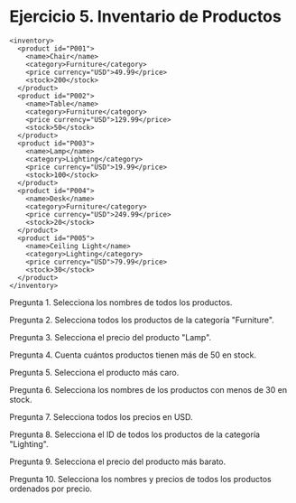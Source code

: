 # Ejercicio 5. Inventario de Productos
```
<inventory>
  <product id="P001">
    <name>Chair</name>
    <category>Furniture</category>
    <price currency="USD">49.99</price>
    <stock>200</stock>
  </product>
  <product id="P002">
    <name>Table</name>
    <category>Furniture</category>
    <price currency="USD">129.99</price>
    <stock>50</stock>
  </product>
  <product id="P003">
    <name>Lamp</name>
    <category>Lighting</category>
    <price currency="USD">19.99</price>
    <stock>100</stock>
  </product>
  <product id="P004">
    <name>Desk</name>
    <category>Furniture</category>
    <price currency="USD">249.99</price>
    <stock>20</stock>
  </product>
  <product id="P005">
    <name>Ceiling Light</name>
    <category>Lighting</category>
    <price currency="USD">79.99</price>
    <stock>30</stock>
  </product>
</inventory>
```

Pregunta 1. Selecciona los nombres de todos los productos.

Pregunta 2. Selecciona todos los productos de la categoría "Furniture".

Pregunta 3. Selecciona el precio del producto "Lamp".

Pregunta 4. Cuenta cuántos productos tienen más de 50 en stock.

Pregunta 5. Selecciona el producto más caro.

Pregunta 6. Selecciona los nombres de los productos con menos de 30 en stock.

Pregunta 7. Selecciona todos los precios en USD.

Pregunta 8. Selecciona el ID de todos los productos de la categoría "Lighting".

Pregunta 9. Selecciona el precio del producto más barato.

Pregunta 10. Selecciona los nombres y precios de todos los productos ordenados por precio.
